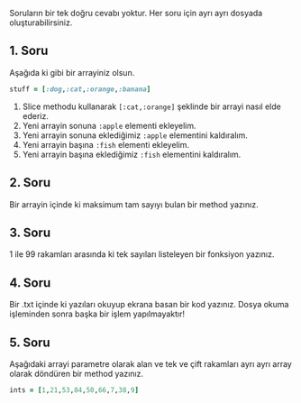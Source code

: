 Soruların bir tek doğru cevabı yoktur. Her soru için ayrı ayrı dosyada oluşturabilirsiniz.

## 1. Soru

Aşağıda ki gibi bir arrayiniz olsun.

```ruby
stuff = [:dog,:cat,:orange,:banana]
```

1. Slice methodu kullanarak  `[:cat,:orange]` şeklinde bir arrayi nasıl elde ederiz.
2. Yeni arrayin sonuna `:apple` elementi ekleyelim.
3. Yeni arrayin sonuna eklediğimiz `:apple` elementini kaldıralım.
4. Yeni arrayin başına `:fish` elementi ekleyelim.
5. Yeni arrayin başına eklediğimiz `:fish` elementini kaldıralım.

## 2. Soru

Bir arrayin içinde ki maksimum tam sayıyı bulan bir method yazınız.

## 3. Soru

1 ile 99 rakamları arasında ki tek sayıları listeleyen bir fonksiyon yazınız.

## 4. Soru

Bir .txt içinde ki yazıları okuyup ekrana basan bir kod yazınız. Dosya okuma işleminden sonra başka bir işlem yapılmayaktır!

## 5. Soru

Aşağıdaki arrayi parametre olarak alan ve tek ve çift rakamları ayrı ayrı array olarak döndüren bir method yazınız.

```ruby
ints = [1,21,53,84,50,66,7,38,9]
```
